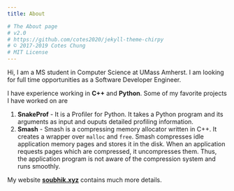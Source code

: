 ```yaml
---
title: About

# The About page
# v2.0
# https://github.com/cotes2020/jekyll-theme-chirpy
# © 2017-2019 Cotes Chung
# MIT License
---
```


Hi, I am a MS student in Computer Science at UMass Amherst. I am looking for full time opportunities as a Software Developer Engineer. 

I have experience working in **C++** and **Python**. Some of my favorite projects I have worked on are
1. **SnakeProf** - It is a Profiler for Python. It takes a Python program and its arguments as input and ouputs detailed profiling information.
2. **Smash** - Smash is a compressing memory allocator written in C++. It creates a wrapper over `malloc` and `free`. Smash compresses idle application memory pages and stores it in the disk. When an application requests pages which are compressed, it uncompresses them. Thus, the application program is not aware of the compression system and runs smoothly.

My website [**soubhik.xyz**](https://soubhik.xyz) contains much more details.